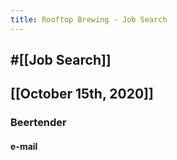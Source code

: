 ```yaml
---
title: Rooftop Brewing - Job Search
---
```


## #[[Job Search]]

## 

## [[October 15th, 2020]]
### Beertender
#### e-mail
